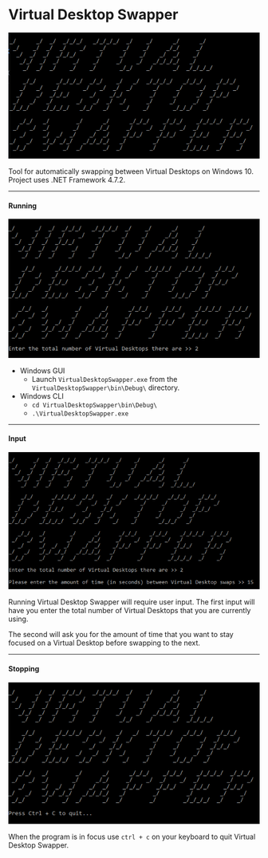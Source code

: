 # Virtual Desktop Swapper
![Title Screen](img/title.PNG)

Tool for automatically swapping between Virtual Desktops on Windows 10. Project uses .NET Framework 4.7.2.

<hr />

#### Running
![Entering First Input](img/input1.PNG)

* Windows GUI
  * Launch `VirtualDesktopSwapper.exe` from the `VirtualDesktopSwapper\bin\Debug\` directory.
* Windows CLI
  * `cd VirtualDesktopSwapper\bin\Debug\`
  * `.\VirtualDesktopSwapper.exe`

<hr />

#### Input
![Entering Second Input](img/input2.PNG)

Running Virtual Desktop Swapper will require user input. The first input will have you enter the total number of Virtual Desktops that you are currently using.

The second will ask you for the amount of time that you want to stay focused on a Virtual Desktop before swapping to the next.

<hr />

#### Stopping
![While Running](img/running.PNG)

When the program is in focus use `ctrl + c` on your keyboard to quit Virtual Desktop Swapper.
